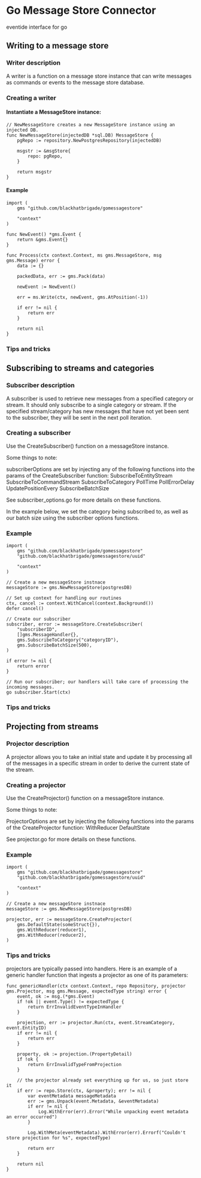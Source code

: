 # Go Message Store Connector
eventide interface for go

## Writing to a message store

### Writer description

A writer is a function on a message store instance that can write messages as commands or events to the message store database.

### Creating a writer

#### Instantiate a MessageStore instance:
```
// NewMessageStore creates a new MessageStore instance using an injected DB.
func NewMessageStore(injectedDB *sql.DB) MessageStore {
	pgRepo := repository.NewPostgresRepository(injectedDB)

	msgstr := &msgStore{
		repo: pgRepo,
	}

	return msgstr
}
``` 

#### Example

```
import ( 
    gms "github.com/blackhatbrigade/gomessagestore"
    
    "context"
)

func NewEvent() *gms.Event {
    return &gms.Event{}
}

func Process(ctx context.Context, ms gms.MessageStore, msg gms.Message) error {
    data := {}

    packedData, err := gms.Pack(data)

    newEvent := NewEvent()

    err = ms.Write(ctx, newEvent, gms.AtPosition(-1))

    if err != nil {
        return err
    }

    return nil
}
```

### Tips and tricks

## Subscribing to streams and categories

### Subscriber description

A subscriber is used to retrieve new messages from a specified category or stream. It should only subscribe to a single category or stream. If the specified stream/category has new messages that have not yet been sent to the subscriber, they will be sent in the next poll iteration.

### Creating a subscriber

Use the CreateSubscriber() function on a messageStore instance.

Some things to note:

subscriberOptions are set by injecting any of the following functions into the params of the CreateSubscriber function:
    SubscribeToEntityStream
    SubscribeToCommandStream
    SubscribeToCategory
    PollTime
    PollErrorDelay
    UpdatePositionEvery
    SubscribeBatchSize

See subscriber_options.go for more details on these functions.

In the example below, we set the category being subscribed to, as well as our batch size using the subscriber options functions.

### Example

```
import (
    gms "github.com/blackhatbrigade/gomessagestore"
    "github.com/blackhatbrigade/gomessagestore/uuid"

    "context"
)

// Create a new messageStore instnace
messageStore := gms.NewMessageStore(postgresDB)

// Set up context for handling our routines
ctx, cancel := context.WithCancel(context.Background())
defer cancel()

// Create our subscriber
subscriber, error := messageStore.CreateSubscriber(
    "subscriberID", 
    []gms.MessageHandler{},
    gms.SubscribeToCategory("categoryID"),
    gms.SubscribeBatchSize(500),
)

if error != nil {
    return error
}

// Run our subscriber; our handlers will take care of processing the incoming messages.
go subscriber.Start(ctx)
```

### Tips and tricks

## Projecting from streams

### Projector description

A projector allows you to take an initial state and update it by processing all of the messages in a specific stream in order to derive the current state of the stream.

### Creating a projector

Use the CreateProjector() function on a messageStore instance.

Some things to note:

ProjectorOptions are set by injecting the following functions into the params of the CreateProjector function:
    WithReducer
    DefaultState

See projector.go for more details on these functions.

### Example

```
import (
    gms "github.com/blackhatbrigade/gomessagestore"
    "github.com/blackhatbrigade/gomessagestore/uuid"

    "context"
)

// Create a new messageStore instnace
messageStore := gms.NewMessageStore(postgresDB)

projector, err := messageStore.CreateProjector(
    gms.DefaultState(someStruct{}),
    gms.WithReducer(reducer1),
    gms.WithReducer(reducer2),
)
```

### Tips and tricks

projectors are typically passed into handlers. Here is an example of a generic handler function that ingests a projector as one of its parameters:

```
func genericHandler(ctx context.Context, repo Repository, projector gms.Projector, msg gms.Message, expectedType string) error {
	event, ok := msg.(*gms.Event)
	if !ok || event.Type() != expectedType {
		return ErrInvalidEventTypeInHandler
	}

	projection, err := projector.Run(ctx, event.StreamCategory, event.EntityID)
	if err != nil {
		return err
	}

	property, ok := projection.(PropertyDetail)
	if !ok {
		return ErrInvalidTypeFromProjection
	}

	// the projector already set everything up for us, so just store it
	if err := repo.Store(ctx, &property); err != nil {
		var eventMetadata messageMetadata
		err := gms.Unpack(event.Metadata, &eventMetadata)
		if err != nil {
			Log.WithError(err).Error("While unpacking event metadata an error occurred")
		}

		Log.WithMeta(eventMetadata).WithError(err).Errorf("Couldn't store projection for %s", expectedType)

		return err
	}

	return nil
}
```
